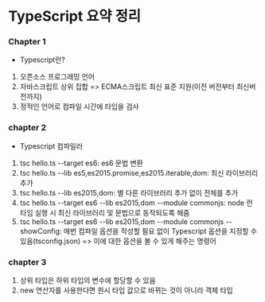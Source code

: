 # TypeScript 요약 정리

### Chapter 1

- Typescript란?

1. 오픈소스 프로그래밍 언어
2. 자바스크립트 상위 집합 => ECMA스크립트 최신 표준 지원(이전 버전부터 최신버전까지)
3. 정적인 언어로 컴파일 시간에 타입을 검사

### chapter 2

- Typescript 컴파일러

1. tsc hello.ts --target es6: es6 문법 변환
2. tsc hello.ts --lib es5,es2015.promise,es2015.iterable,dom: 최신 라이브러리 추가
3. tsc hello.ts --lib es2015,dom: 별 다른 라이브러리 추가 없이 전체를 추가
4. tsc hello.ts --target es6 --lib es2015,dom --module commonjs: node 런타임 실행 시 최신 라이브러리 및 문법으로 동작되도록 해줌
5. tsc hello.ts --target es6 --lib es2015,dom --module commonjs --showConfig: 매번 컴파일 옵션을 작성할 필요 없이 Typescript 옵션을 지정할 수 있음(tsconfig.json) => 이에 대한 옵션을 볼 수 있게 해주는 명령어

### chapter 3

1. 상위 타입은 하위 타입의 변수에 할당할 수 있음
2. new 연산자를 사용한다면 원시 타입 값으로 바뀌는 것이 아니라 객체 타입
